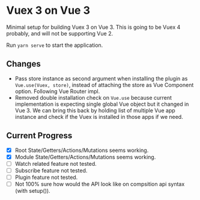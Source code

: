 # Vuex 3 on Vue 3

Minimal setup for building Vuex 3 on Vue 3. This is going to be Vuex 4 probably, and will not be supporting Vue 2.

Run `yarn serve` to start the application.

## Changes

- Pass store instance as second argument when installing the plugin as `Vue.use(Vuex, store)`, instead of attaching the store as Vue Component option. Following Vue Router impl.
- Removed double installation check on `Vue.use` because current implementation is expecting single global Vue object but it changed in Vue 3. We can bring this back by holding list of multiple Vue app instance and check if the Vuex is installed in those apps if we need.

## Current Progress

- [x] Root State/Getters/Actions/Mutations seems working.
- [x] Module State/Getters/Actions/Mutations seems working.
- [ ] Watch related feature not tested.
- [ ] Subscribe feature not tested.
- [ ] Plugin feature not tested.
- [ ] Not 100% sure how would the API look like on compsition api syntax (with setup()).
